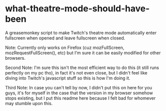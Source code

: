 # what-theatre-mode-should-have-been
A greasemonkey script to make Twitch's theatre mode automatically enter fullscreen when opened and leave fullscreen when closed.

Note: Currently only works on Firefox (cuz mozFullScreen, mozRequestFullScreen(), etc) but I'm sure it can be easily modified for other browsers.

Second Note: I'm sure this isn't the most efficient way to do this (it still runs perfectly on my pc tho), in fact it's not even close, but I didn't feel like diving into Twitch's javascript stuff so this is how I'm doing it.

Third Note: In case you can't tell by now, I didn't put this on here for you guys, it's for myself in the case that the version in my browser somehow stops existing, but I put this readme here because I felt bad for whomever may stumble upon this.
